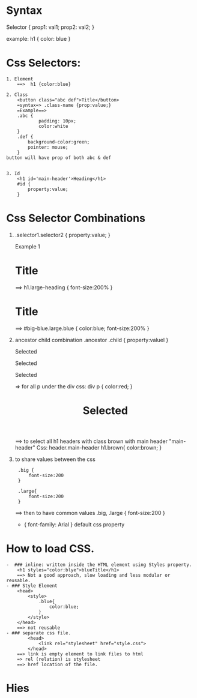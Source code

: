 
# Syntax
Selector {
    prop1: val1;
    prop2: val2;
}

example:
    h1 {
        color: blue
    }

# Css Selectors: 
    1. Element
        ==>  h1 {color:blue}

    2. Class 
        <button class="abc def">Title</button>
        =syntax=> .class-name {prop:value;}
        =Example==> 
        .abc {
                padding: 10px;
                color:white
        }
        .def {
            background-color:green;
            pointer: mouse;
        }
    button will have prop of both abc & def


    3. Id
        <h1 id='main-header'>Heading</h1>
        #id {
            property:value;
        }

# Css Selector Combinations
1)  .selector1.selector2 {
        property:value;
    }

    Example 1 
    <h1 class="large-heading">
        Title
    </h1>
    
    ==>
    h1.large-heading {
        font-size:200%
    }


    <h1 id="big-blue" class="large blue">
    Title
    </h1>

     ==>
    #big-blue.large.blue {
        color:blue;
        font-size:200%
    }

2. ancestor child combination
    .ancestor .child {
        property:valuel
    }

    <div>
        <p>Selected</p>
        <p>Selected</p>
        <span>
        <p>Selected</p>
        </span>
    <div>
    => for all p under the div
    css: 
    div p {
        color:red;
    }


    <header class="main-header">
        <h1 class="brown">Selected</h1>
    </header>
    ==> to select all h1 headers with class brown with main header "main-header"
    Css: 
     header.main-header h1.brown{
        color:brown;
     }

3. to share values between the css

        .big {
            font-size:200
        }

        .large{
            font-size:200
        }
    ==> then to have common values
        .big, .large {
            font-size:200
        }

    * {
        font-family: Arial
    }
    default css property

# How to load CSS.
    -  ### inline: written inside the HTML element using Styles property.
        <h1 styles="color:blye">blueTitle</h1>
        ==> Not a good approach, slow loading and less modular or reusable.
    - ### Style Element 
        <head>
            <style>
                .blue{
                    color:blue;
                }
            </style>
        </head>
        ==> not reusable
    - ### separate css file.
            <head>
                <link rel="stylesheet" href="style.css">
            </head>
        ==> link is empty element to link files to html
        => rel (relation) is stylesheet 
        ==> href location of the file.
# Hies